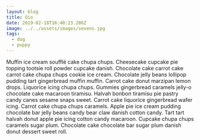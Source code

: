 ```yaml
---
layout: blog
title: Oio
date: 2019-02-18T16:40:23.206Z
image: ../../assets/images/sevens.jpg
tags:
  - dog
  - puppy
---
```

Muffin ice cream soufflé cake chupa chups. Cheesecake cupcake pie topping tootsie roll powder cupcake danish. Chocolate cake carrot cake carrot cake chupa chups cookie ice cream. Chocolate jelly beans lollipop pudding tart gingerbread muffin muffin. Carrot cake donut marzipan lemon drops. Liquorice icing chupa chups. Gummies gingerbread caramels jelly-o chocolate cake macaroon tiramisu. Halvah bonbon tiramisu pie pastry candy canes sesame snaps sweet. Carrot cake liquorice gingerbread wafer icing. Carrot cake chupa chups caramels. Apple pie ice cream pudding chocolate bar jelly beans candy bear claw danish cotton candy. Tart tart halvah donut apple pie icing cotton candy macaroon. Cupcake chupa chups caramels sugar plum. Chocolate cake chocolate bar sugar plum danish donut dessert sweet roll.
